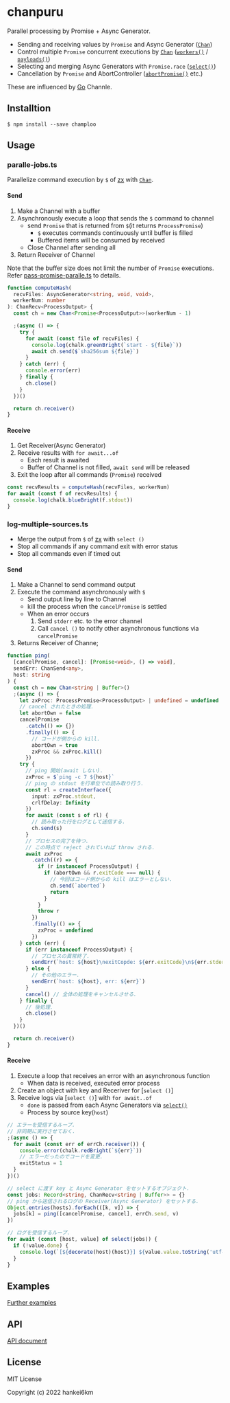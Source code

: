# chanpuru

Parallel processing by Promise + Async Generator.

- Sending and receiving values by `Promise` and Async Generator ([`Chan`])
- Control multiple `Promise` concurrent executions by [`Chan`] \([`workers()`] / [`payloads()`])
- Selecting and merging Async Generators with `Promise.race` ([`select()`])
- Cancellation by `Promise` and AbortController ([`abortPromise()`] etc.)

These are influenced by [Go] Channle.

## Installtion

```console
$ npm install --save champloo
```

## Usage

### paralle-jobs.ts

Parallelize command execution by `$` of [zx] with [`Chan`].

#### Send

1. Make a Channel with a buffer
1. Asynchronously execute a loop that sends the `$` command to channel
   - send `Promise` that is returned from `$`(it returns `ProcessPromise`)
     - `$` executes commands continuously until buffer is filled
     - Buffered items will be consumed by received
   - Close Channel after sending all
1. Return Receiver of Channel

Note that the buffer size does not limit the number of `Promise` executions.
Refer [pass-promise-paralle.ts](exanples/README.md) to details.

```ts
function computeHash(
  recvFiles: AsyncGenerator<string, void, void>,
  workerNum: number
): ChanRecv<ProcessOutput> {
  const ch = new Chan<Promise<ProcessOutput>>(workerNum - 1)

  ;(async () => {
    try {
      for await (const file of recvFiles) {
        console.log(chalk.greenBright(`start - ${file}`))
        await ch.send($`sha256sum ${file}`)
      }
    } catch (err) {
      console.error(err)
    } finally {
      ch.close()
    }
  })()

  return ch.receiver()
}
```

#### Receive

1. Get Receiver(Async Generator)
1. Receive results with `for await...of`
   - Each result is awaited
   - Buffer of Channel is not filled, `await send` will be released
1. Exit the loop after all commands (`Promise`) received

```ts
const recvResults = computeHash(recvFiles, workerNum)
for await (const f of recvResults) {
  console.log(chalk.blueBright(f.stdout))
}
```

### log-multiple-sources.ts

- Merge the output from `$` of [zx] with `select ()`
- Stop all commands if any command exit with error status
- Stop all commands even if timed out

#### Send

1. Make a Channel to send command output
1. Execute the command asynchronously with `$`
   - Send output line by line to Channel
   - kill the process when the `cancelPromise` is settled
   - When an error occurs
     1. Send `stderr` etc. to the error channel
     1. Call `cancel ()` to notify other asynchronous functions via `cancelPromise`
1. Returns Receiver of Channe;

```ts
function ping(
  [cancelPromise, cancel]: [Promise<void>, () => void],
  sendErr: ChanSend<any>,
  host: string
) {
  const ch = new Chan<string | Buffer>()
  ;(async () => {
    let zxProc: ProcessPromise<ProcessOutput> | undefined = undefined
    // cancel されたときの処理.
    let abortOwn = false
    cancelPromise
      .catch(() => {})
      .finally(() => {
        // コードが側からの kill.
        abortOwn = true
        zxProc && zxProc.kill()
      })
    try {
      // ping 開始(await しない).
      zxProc = $`ping -c 7 ${host}`
      // ping の stdout を行単位での読み取り行う.
      const rl = createInterface({
        input: zxProc.stdout,
        crlfDelay: Infinity
      })
      for await (const s of rl) {
        // 読み取った行をログとして送信する.
        ch.send(s)
      }
      // プロセスの完了を待つ.
      // この時点で reject されていれば throw される.
      await zxProc
        .catch((r) => {
          if (r instanceof ProcessOutput) {
            if (abortOwn && r.exitCode === null) {
              // 今回はコード側からの kill はエラーとしない.
              ch.send(`aborted`)
              return
            }
          }
          throw r
        })
        .finally(() => {
          zxProc = undefined
        })
    } catch (err) {
      if (err instanceof ProcessOutput) {
        // プロセスの異常終了.
        sendErr(`host: ${host}\nexitCopde: ${err.exitCode}\n${err.stderr}`)
      } else {
        // その他のエラー.
        sendErr(`host: ${host}, err: ${err}`)
      }
      cancel() // 全体の処理をキャンセルさせる.
    } finally {
      // 後処理.
      ch.close()
    }
  })()

  return ch.receiver()
}
```

#### Receive

1. Execute a loop that receives an error with an asynchronous function
   - When data is received, executed error process
1. Create an object with key and Receriver for [`select ()`]
1. Receive logs via [`select ()`] with `for await..of`
   - `done` is passed from each Async Generators via [`select()`]
   - Process by source key(`host`)

```ts
// エラーを受信するループ.
// 非同期に実行させておく.
;(async () => {
  for await (const err of errCh.receiver()) {
    console.error(chalk.redBright(`${err}`))
    // エラーだったのでコードを変更.
    exitStatus = 1
  }
})()

// select に渡す key と Async Generator をセットするオブジェクト.
const jobs: Record<string, ChanRecv<string | Buffer>> = {}
// ping から送信されるログの Receiver(Async Generator) をセットする.
Object.entries(hosts).forEach(([k, v]) => {
  jobs[k] = ping([cancelPromise, cancel], errCh.send, v)
})

// ログを受信するループ.
for await (const [host, value] of select(jobs)) {
  if (!value.done) {
    console.log(`[${decorate(host)(host)}] ${value.value.toString('utf-8')}`)
  }
}
```

## Examples

[Further examples](examples/README.md)

## API

[API document](docs/modules.md)

## License

MIT License

Copyright (c) 2022 hankei6km

[go]: https://go.dev/
[`chan`]: docs/classes/Chan.md
[`workers()`]: docs/modules.md#workers
[`payloads()`]: docs/modules.md#payloads
[`select()`]: docs/modules.md#select
[`abortpromise()`]: docs/modules.md#abortpromise
[zx]: https://github.com/google/zx
